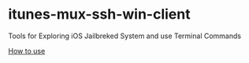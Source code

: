 itunes-mux-ssh-win-client
=========================

Tools for Exploring iOS Jailbreked System and use Terminal Commands

[How to use](https://github.com/Eyerise/itunes-mux-ssh-win-client/wiki/HowTo)
